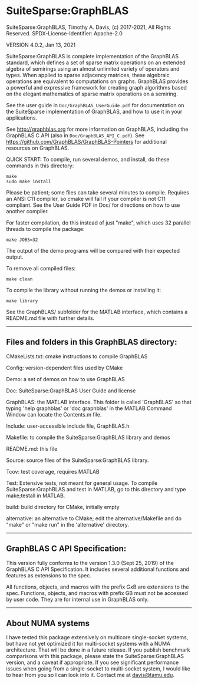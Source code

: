 # SuiteSparse:GraphBLAS

SuiteSparse:GraphBLAS, Timothy A. Davis, (c) 2017-2021, All Rights Reserved.
SPDX-License-Identifier: Apache-2.0

VERSION 4.0.2, Jan 13, 2021

SuiteSparse:GraphBLAS is complete implementation of the GraphBLAS standard,
which defines a set of sparse matrix operations on an extended algebra of
semirings using an almost unlimited variety of operators and types.  When
applied to sparse adjacency matrices, these algebraic operations are equivalent
to computations on graphs.  GraphBLAS provides a powerful and expressive
framework for creating graph algorithms based on the elegant mathematics of
sparse matrix operations on a semiring.

See the user guide in `Doc/GraphBLAS_UserGuide.pdf` for documentation on the
SuiteSparse implementation of GraphBLAS, and how to use it in your
applications.

See http://graphblas.org for more information on GraphBLAS, including the
GraphBLAS C API (also in `Doc/GraphBLAS_API_C.pdf`).  See
https://github.com/GraphBLAS/GraphBLAS-Pointers
for additional resources on GraphBLAS.


QUICK START: To compile, run several demos, and install, do these commands in
this directory:

    make
    sudo make install

Please be patient; some files can take several minutes to compile.  Requires an
ANSI C11 compiler, so cmake will fail if your compiler is not C11 compliant.
See the User Guide PDF in Doc/ for directions on how to use another compiler.

For faster compilation, do this instead of just "make", which uses 32
parallel threads to compile the package:

    make JOBS=32

The output of the demo programs will be compared with their expected output.

To remove all compiled files:

    make clean

To compile the library without running the demos or installing it:

    make library

See the GraphBLAS/ subfolder for the MATLAB interface, which contains a
README.md file with further details.

--------------------------------------------------------------------------------
## Files and folders in this GraphBLAS directory:

CMakeLists.txt:  cmake instructions to compile GraphBLAS

Config:         version-dependent files used by CMake

Demo:           a set of demos on how to use GraphBLAS

Doc:            SuiteSparse:GraphBLAS User Guide and license

GraphBLAS:      the MATLAB interface.  This folder is called 'GraphBLAS' so
                that typing 'help graphblas' or 'doc graphblas' in the MATLAB
                Command Window can locate the Contents.m file.

Include:        user-accessible include file, GraphBLAS.h

Makefile:       to compile the SuiteSparse:GraphBLAS library and demos

README.md:      this file

Source:         source files of the SuiteSparse:GraphBLAS library.

Tcov:           test coverage, requires MATLAB

Test:           Extensive tests, not meant for general usage.  To compile
                SuiteSparse:GraphBLAS and test in MATLAB, go to this directory
                and type make;testall in MATLAB.

build:          build directory for CMake, initially empty

alternative:    an alternative to CMake; edit the alternative/Makefile and do
                "make" or "make run" in the 'alternative' directory.

--------------------------------------------------------------------------------

## GraphBLAS C API Specification:

This version fully conforms to the version 1.3.0 (Sept 25, 2019)
of the GraphBLAS C API Specification.  It includes several additional functions
and features as extensions to the spec.

All functions, objects, and macros with the prefix GxB are extensions to
the spec.  Functions, objects, and macros with prefix GB must not be accessed
by user code.  They are for internal use in GraphBLAS only.

--------------------------------------------------------------------------------

## About NUMA systems

I have tested this package extensively on multicore single-socket systems, but
have not yet optimized it for multi-socket systems with a NUMA architecture.
That will be done in a future release.  If you publish benchmark comparisons
with this package, please state the SuiteSparse:GraphBLAS version, and a caveat
if appropriate.  If you see significant performance issues when going from a
single-socket to multi-socket system, I would like to hear from you so I can
look into it.  Contact me at davis@tamu.edu.

